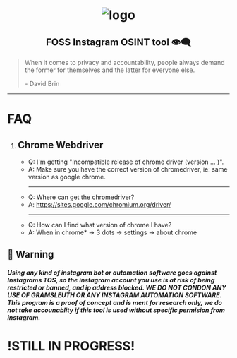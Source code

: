 <div align="center">

# ![logo](/README/Logo.png "Logo.png")

## FOSS Instagram OSINT tool :eye_speech_bubble:

</div>


> When it comes to privacy and accountability, people always demand the former for themselves and the latter for everyone else. 
>
> \- David Brin

---
# FAQ

1. Chrome Webdriver 
    ---
    - Q: I'm getting "Incompatible release of chrome driver (version ... )".
    - A: Make sure you have the correct version of chromedriver, ie: same version as google chrome.
        - --
    - Q: Where can get the chromedriver?
    - A: https://sites.google.com/chromium.org/driver/
        - --
    - Q: How can I find what version of chrome I have?
    - A: When in chrome* -> 3 dots -> settings -> about chrome


## :rotating_light: Warning

##### Using any kind of instagram bot or automation software goes against Instagrams TOS, so the instagram account you use is at risk of being restricted or banned, and ip address blocked. WE DO NOT CONDON ANY USE OF GRAMSLEUTH OR ANY INSTAGRAM AUTOMATION SOFTWARE. This program is a proof of concept and is ment for research only, we do not take accounablity if this tool is used without specific permision from instagram.

# !STILL IN PROGRESS!